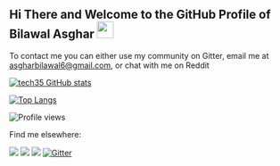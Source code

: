 ## Hi There and Welcome to the GitHub Profile of Bilawal Asghar <img src="https://raw.githubusercontent.com/MartinHeinz/MartinHeinz/master/wave.gif" width="30px"> 

To contact me you can either use my community on Gitter, email me at asgharbilawal6@gmail.com, or chat with me on Reddit


[![tech35 GitHub stats](https://github-readme-stats.vercel.app/api?username=tech35)](https://github.com/anuraghazra/github-readme-stats)

[![Top Langs](https://github-readme-stats.vercel.app/api/top-langs/?username=tech35&layout=compact)](https://github.com/anuraghazra/github-readme-stats)


![Profile views](https://gpvc.arturio.dev/tech35)

Find me elsewhere:

<a href = "https://reddit.com/user/tech35/"><img src="https://img.shields.io/badge/Reddit-FF4500?style=for-the-badge&logo=reddit&logoColor=white"></a>   <a href = "mailto:asgharbilawal6@gmail.com"><img src="https://img.shields.io/badge/Gmail-D14836?style=for-the-badge&logo=gmail&logoColor=white"></a>   <a href = "https://python.org"><img src="https://img.shields.io/badge/Python-3776AB?style=for-the-badge&logo=python&logoColor=white"></a>   [![Gitter](https://badges.gitter.im/tech35/community.svg)](https://gitter.im/tech35/community?utm_source=badge&utm_medium=badge&utm_campaign=pr-badge)
